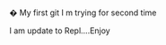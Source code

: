 �  M y   f i r s t   g i t  
  
 I   m   t r y i n g   f o r   s e c o n d   t i m e 

I am update to Repl....Enjoy